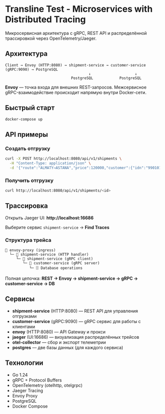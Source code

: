 # Transline Test - Microservices with Distributed Tracing

Микросервисная архитектура с gRPC, REST API и распределённой трассировкой через OpenTelemetry/Jaeger.

## Архитектура

```
Client → Envoy (HTTP:8080) → shipment-service → customer-service (gRPC:9090) → PostgreSQL
                                      ↓                    ↓
                              PostgreSQL            PostgreSQL
```

**Envoy** — точка входа для внешних REST-запросов. Межсервисное gRPC-взаимодействие происходит напрямую внутри Docker-сети.

## Быстрый старт

```bash
docker-compose up
```

## API примеры

### Создать отгрузку
```bash
curl -X POST http://localhost:8080/api/v1/shipments \
  -H "Content-Type: application/json" \
  -d '{"route":"ALMATY→ASTANA","price":120000,"customer":{"idn":"990101123456"}}'
```

### Получить отгрузку
```bash
curl http://localhost:8080/api/v1/shipments/<id>
```

## Трассировка

Открыть Jaeger UI: **http://localhost:16686**

Выберите сервис `shipment-service` → **Find Traces**

### Структура трейса
```
📍 envoy-proxy (ingress)
  └─ 📍 shipment-service (HTTP handler)
     └─ 📍 shipment-service (gRPC client)
        └─ 📍 customer-service (gRPC server)
           └─ 🗄️ Database operations
```

Полная цепочка: **REST → Envoy → shipment-service → gRPC → customer-service → DB**

## Сервисы

- **shipment-service** (HTTP:8080) — REST API для управления отгрузками
- **customer-service** (gRPC:9090) — gRPC сервис для работы с клиентами
- **envoy** (HTTP:8080) — API Gateway и прокси
- **jaeger** (UI:16686) — визуализация распределённых трейсов
- **otel-collector** — сбор и экспорт телеметрии
- **postgres** — две базы данных (для каждого сервиса)

## Технологии

- Go 1.24
- gRPC + Protocol Buffers
- OpenTelemetry (otelhttp, otelgrpc)
- Jaeger Tracing
- Envoy Proxy
- PostgreSQL
- Docker Compose
